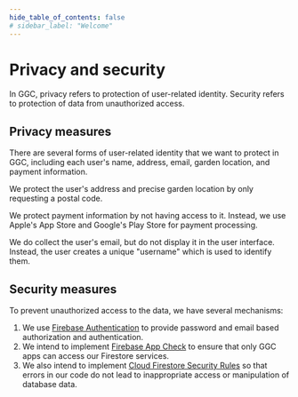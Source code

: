 ```yaml
---
hide_table_of_contents: false
# sidebar_label: "Welcome"
---
```


# Privacy and security

In GGC, privacy refers to protection of user-related identity. Security refers to protection of data from unauthorized access.

## Privacy measures

There are several forms of user-related identity that we want to protect in GGC, including each user's name, address, email, garden location, and payment information.

We protect the user's address and precise garden location by only requesting a postal code.

We protect payment information by not having access to it. Instead, we use Apple's App Store and Google's Play Store for payment processing.

We do collect the user's email, but do not display it in the user interface. Instead, the user creates a unique "username" which is used to identify them. 

## Security measures

To prevent unauthorized access to the data, we have several mechanisms:

1. We use [Firebase Authentication](https://firebase.google.com/docs/auth) to provide password and email based authorization and authentication. 
2. We intend to implement [Firebase App Check](https://firebase.google.com/docs/app-check) to ensure that only GGC apps can access our Firestore services. 
3. We also intend to implement [Cloud Firestore Security Rules](https://firebase.google.com/docs/firestore/security/get-started) so that errors in our code do not lead to inappropriate access or manipulation of database data. 